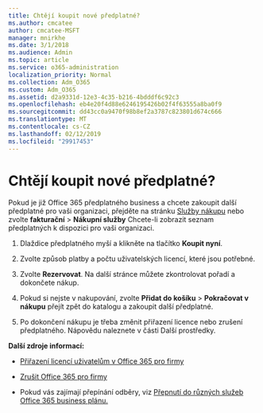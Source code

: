 ```yaml
---
title: Chtějí koupit nové předplatné?
ms.author: cmcatee
author: cmcatee-MSFT
manager: mnirkhe
ms.date: 3/1/2018
ms.audience: Admin
ms.topic: article
ms.service: o365-administration
localization_priority: Normal
ms.collection: Adm_O365
ms.custom: Adm_O365
ms.assetid: d2a9331d-12e3-4c35-b216-4bdddf6c92c3
ms.openlocfilehash: eb4e20f4d88e6246195426b02f4f63555a8ba0f9
ms.sourcegitcommit: dd43cc0a9470f98b8ef2a3787c823801d674c666
ms.translationtype: MT
ms.contentlocale: cs-CZ
ms.lasthandoff: 02/12/2019
ms.locfileid: "29917453"
---
```

# <a name="looking-to-buy-a-new-subscription"></a>Chtějí koupit nové předplatné?

Pokud je již Office 365 předplatného business a chcete zakoupit další předplatné pro vaši organizaci, přejděte na stránku [Služby nákupu](https://go.microsoft.com/fwlink/p/?linkid=868433) nebo zvolte **fakturační** \> **Nákupní služby** Chcete-li zobrazit seznam předplatných k dispozici pro vaši organizaci. 
  
1. Dlaždice předplatného myší a klikněte na tlačítko **Koupit nyní**.
    
2. Zvolte způsob platby a počtu uživatelských licencí, které jsou potřebné.
    
3. Zvolte **Rezervovat**. Na další stránce můžete zkontrolovat pořadí a dokončete nákup.
    
4. Pokud si nejste v nakupování, zvolte **Přidat do košíku** \> **Pokračovat v nákupu** přejít zpět do katalogu a zakoupit další předplatné. 
    
5. Po dokončení nákupu je třeba změnit přiřazení licence nebo zrušení předplatného. Nápovědu naleznete v části Další prostředky.
    
 **Další zdroje informací:**
  
- [Přiřazení licencí uživatelům v Office 365 pro firmy](https://support.office.com/article/997596b5-4173-4627-b915-36abac6786dc)
    
- [Zrušit Office 365 pro firmy](https://support.office.com/article/b1bc0bef-4608-4601-813a-cdd9f746709a)
    
- Pokud vás zajímají přepínání odběry, viz [Přepnutí do různých služeb Office 365 business plánu.](https://support.office.com/article/73318661-8f33-478b-bcc7-fb8d69dbb22a)
    

